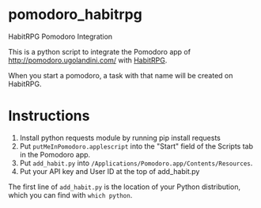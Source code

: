 pomodoro_habitrpg
=================

HabitRPG Pomodoro Integration

This is a python script to integrate the Pomodoro app of 
http://pomodoro.ugolandini.com/ with [HabitRPG](habitrpg.com).

When you start a pomodoro, a task with that name will be created
on HabitRPG. 

# Instructions
1. Install python requests module by running
    pip install requests
2. Put `putMeInPomodoro.applescript` into the "Start" field of
the Scripts tab in the Pomodoro app.
3. Put `add_habit.py` into `/Applications/Pomodoro.app/Contents/Resources`.
4. Put your API key and User ID at the top of add_habit.py

The first line of `add_habit.py` is the location of your Python distribution,
which you can find with `which python`. 
